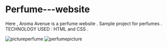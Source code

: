 # Perfume---website
Here , Aroma Avenue is a perfume website .
Sample project for perfumes . 
TECHNOLOGY USED : HTML and CSS .

![pictureperfume](https://github.com/LOTHIKA/Perfume---website/assets/167205090/e7721352-8808-4038-90ca-bd9180b5850d)
![perfumepicture](https://github.com/LOTHIKA/Perfume---website/assets/167205090/bca39b8a-174d-4ebb-82e7-b1f4b9469a3e)


